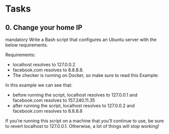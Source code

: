 # Tasks
## 0. Change your home IP
mandatory
Write a Bash script that configures an Ubuntu server with the below requirements.

Requirements:

  * localhost resolves to 127.0.0.2
  * facebook.com resolves to 8.8.8.8.
  * The checker is running on Docker, so make sure to read this
Example:

In this example we can see that:

  * before running the script, localhost resolves to 127.0.0.1 and facebook.com resolves to 157.240.11.35
  * after running the script, localhost resolves to 127.0.0.2 and facebook.com resolves to 8.8.8.8

If you’re running this script on a machine that you’ll continue to use, be sure to revert localhost to 127.0.0.1. Otherwise, a lot of things will stop working!
